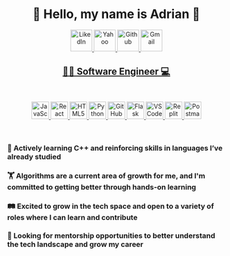 <div align="center">
  <h1>👋 Hello, my name is Adrian 🙂</h1>
  <a href="https://github.com/adriangarza236/adriangarza236/blob/main/README.md" target="_blank">
    <img src=https://upload.wikimedia.org/wikipedia/commons/c/ca/LinkedIn_logo_initials.png alt="LikedIn" width="50" height="50"
  </a>
  <a href="mailto:adriangarza236@yahoo.com" target="_blank">
    <img src=https://images.fastcompany.com/image/upload/wp-cms/uploads/2019/09/6-yahoos-new-logo.jpg alt="Yahoo" width="50" height="50"
  </a>
  <a href="https://github.com/adriangarza236" target="_blank">
    <img src=https://github.githubassets.com/images/modules/logos_page/GitHub-Mark.png alt="Github" width="50" height"50"
  </a>
  <a href="mailto:adriangduran236@gmail.com" target="_blank">
    <img src=https://static.dezeen.com/uploads/2020/10/gmail-google-logo-rebrand-workspace-design_dezeen_2364_sq.jpg alt="Gmail" width="50" height="50"
  </a>
  <h2>👨‍💻 Software Engineer 💻</h2>
</div>
  <br>
<p align="center">
  <a href="https://www.javascript.com/" target="_blank">
    <img src="https://media.licdn.com/dms/image/v2/D4E12AQEJvIa3f7W-_A/article-cover_image-shrink_600_2000/article-cover_image-shrink_600_2000/0/1697645331880?e=2147483647&v=beta&t=cEkEf9R9bb4fGbn6PzfK4R5Sg7Kkh2OVMJUwauQpGPI" alt="JavaScript" height="40" />
  </a>
  <a href="https://react.dev" target="_blank">
    <img src="https://images.icon-icons.com/2699/PNG/512/reactjs_logo_icon_170805.png" alt="React" height="40" />
  </a>
  <a href="https://html.com/" target="_blank">
    <img src="https://www.devopsschool.com/blog/wp-content/uploads/2022/03/html.jpg" alt="HTML5" height="40" />
  </a>
  <a href="https://www.python.org/" target="_blank">
    <img src="https://1000logos.net/wp-content/uploads/2020/08/Python-Logo.jpg" alt="Python" height="40" />
  </a>
  <a href="https://github.com/" target="_blank">
    <img src="https://pngimg.com/uploads/github/github_PNG25.png" alt="GitHub" height="40" />
  </a>
  <a href="https://flask.palletsprojects.com/en/stable/" target="_blank">
    <img src="https://upload.wikimedia.org/wikipedia/commons/3/3c/Flask_logo.svg" alt="Flask" height="40" />
  </a>
  <a href="https://code.visualstudio.com/" target="_blank">
    <img src="https://miro.medium.com/v2/resize:fit:1400/0*ydOn9T3LuyMcTOwO" alt="VS Code" height="40" />
  </a>
  <a href="https://replit.com/" target="_blank">
    <img src="https://cdn.sanity.io/images/bj34pdbp/migration/3c2f2d404a571d2c9fbca934360352698d63433a-1920x900.png" alt="Replit" height="40" />
  </a>
  <a href="https://www.postman.com/" target="_blank">
    <img src="https://upload.wikimedia.org/wikipedia/commons/c/c2/Postman_%28software%29.png" alt="Postman" height="40" />
  </a>
</p>
<br>
<div>
  <h3>🌱 Actively learning C++ and reinforcing skills in languages I’ve already studied</h3>
  <h3>🏋 Algorithms are a current area of growth for me, and I'm committed to getting better through hands-on learning</h3>
  
  <h3>🛤️ Excited to grow in the tech space and open to a variety of roles where I can learn and contribute</h3>
  <h3>🚀 Looking for mentorship opportunities to better understand the tech landscape and grow my career</h3>
</div>
  

